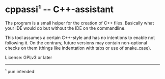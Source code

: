 cppassi¹ -- C++-assistant
=========================

Ths program is a small helper for the creation of C++ files. Basically
what your IDE would do but without the IDE on the commandline.

This tool assumes a certain C++-style and has no intentions to enable
not following it. On the contrary, future versions may contain non-optional
checks on them (things like indentation with tabs or use of snake_case).


License: GPLv3 or later

----

¹ pun intended
